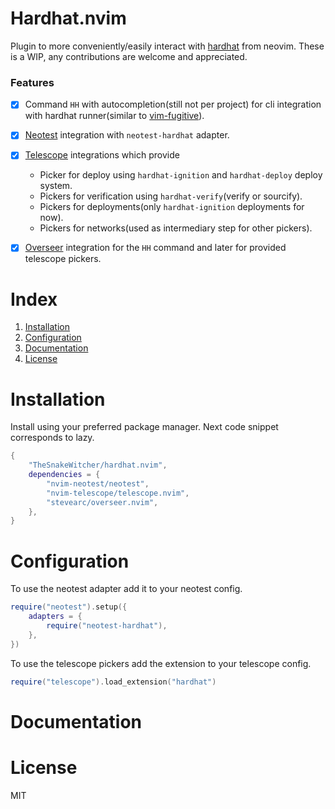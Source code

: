 # Hardhat.nvim


Plugin to more conveniently/easily interact with [hardhat](https://github.com/foundry-rs/foundry/tree/master/chisel) from
neovim. These is a WIP, any contributions are welcome and appreciated.


### Features


- [x] Command `HH` with autocompletion(still not per project) for cli integration with hardhat runner(similar to [vim-fugitive](https://github.com/tpope/vim-fugitive)).
- [x] [Neotest](https://github.com/nvim-neotest/neotest) integration with `neotest-hardhat` adapter.
- [x] [Telescope](https://github.com/nvim-telescope/telescope.nvim) integrations which provide
    - Picker for deploy using `hardhat-ignition` and `hardhat-deploy` deploy system.
    - Pickers for verification using `hardhat-verify`(verify or sourcify). 
    - Pickers for deployments(only `hardhat-ignition` deployments for now). 
    - Pickers for networks(used as intermediary step for other pickers). 
- [x] [Overseer](https://github.com/stevearc/overseer.nvim) integration for the `HH` command and later for provided telescope pickers.


# Index


1. [Installation](#Installation)
2. [Configuration](#Configuration)
3. [Documentation](#Documentation)
4. [License](#License)


# Installation


Install using your preferred package manager. Next code
snippet corresponds to lazy.

```lua
{
    "TheSnakeWitcher/hardhat.nvim",
    dependencies = {
        "nvim-neotest/neotest",
        "nvim-telescope/telescope.nvim",
        "stevearc/overseer.nvim",
    },
}
```


# Configuration


To use the neotest adapter add it to your neotest config.

```lua
require("neotest").setup({
    adapters = {
        require("neotest-hardhat"),
    },
})

```

To use the telescope pickers add the extension to your telescope config.

```lua
require("telescope").load_extension("hardhat")
```


# Documentation



# License


MIT
